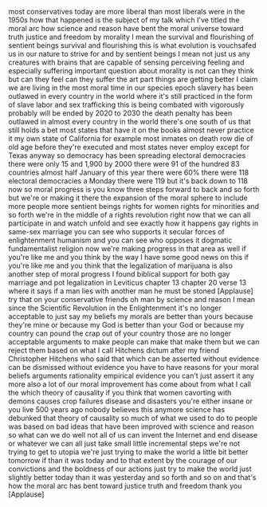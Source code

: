 
most conservatives today are more
liberal than most liberals were in the
1950s how that happened is the subject
of my talk which I&#39;ve titled the moral
arc how science and reason have bent the
moral universe toward truth justice and
freedom by morality I mean the survival
and flourishing of sentient beings
survival and flourishing this is what
evolution is vouchsafed us in our nature
to strive for and by sentient beings I
mean not just us any creatures with
brains that are capable of sensing
perceiving feeling and especially
suffering important question about
morality is not can they think but can
they feel can they suffer the art part
things are getting better I claim we are
living in the most moral time in our
species epoch slavery has been outlawed
in every country in the world where it&#39;s
still practiced in the form of slave
labor and sex trafficking this is being
combated with vigorously probably will
be ended by 2020 to 2030 the death
penalty has been outlawed in almost
every country in the world there&#39;s one
south of us that still holds a bet most
states that have it on the books almost
never practice it my own state of
California for example most inmates on
death row die of old age before they&#39;re
executed and most states never employ
except for Texas anyway so democracy has
been spreading electoral democracies
there were only 15 and 1,900 by 2000
there were 91 of the hundred 83
countries almost half January of this
year there were 60% there were 118
electoral democracies a Monday there
were 119 but it&#39;s back down to 118 now
so moral progress is you know three
steps forward to back and so forth but
we&#39;re or making it there the expansion
of the moral sphere to include more
people more sentient beings
rights for women rights for minorities
and so forth we&#39;re in the middle of a
rights revolution right now that we can
all participate in and watch unfold and
see exactly how it happens
gay rights in same-sex marriage you can
see who supports it secular forces of
enlightenment humanism and you can see
who opposes it dogmatic fundamentalist
religion now we&#39;re making progress in
that area as well if you&#39;re like me and
you think by the way I have some good
news on this if you&#39;re like me and you
think that the legalization of marijuana
is also another step of moral progress
I found biblical support for both gay
marriage and pot legalization in
Leviticus chapter 13 chapter 20 verse 13
where it says if a man lies with another
man he must be stoned
[Applause]
try that on your conservative friends oh
man by science and reason I mean since
the Scientific Revolution in the
Enlightenment it&#39;s no longer acceptable
to just say my beliefs my morals are
better than yours because they&#39;re mine
or because my God is better than your
God or because my country can pound the
crap out of your country those are no
longer acceptable arguments to make
people can make that make them but we
can reject them based on what I call
Hitchens dictum after my friend
Christopher Hitchens who said that which
can be asserted without evidence can be
dismissed without evidence you have to
have reasons for your moral beliefs
arguments rationality empirical evidence
you can&#39;t just assert it any more also a
lot of our moral improvement has come
about from what I call the which theory
of causality if you think that women
cavorting with demons causes crop
failures disease and disasters you&#39;re
either insane or you live 500 years ago
nobody believes this anymore science has
debunked that theory of causality so
much of what we used to do to people was
based on bad ideas that have been
improved with science and reason so what
can we do well not all of us can invent
the Internet and end disease or whatever
we can all just take small little
incremental steps we&#39;re not trying to
get to utopia we&#39;re just trying to make
the world a little bit better tomorrow
if than it was today and to that extent
by the courage of our convictions and
the boldness of our actions just try to
make the world just slightly better
today than it was yesterday and so forth
and so on and that&#39;s how the moral arc
has bent toward justice truth and
freedom thank you
[Applause]
